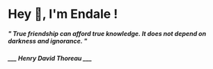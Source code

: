 <h1 title="head"> Hey 👋, I'm Endale !</h1>

**<h5><i>" True friendship can afford true knowledge. It does not depend on darkness and ignorance. "</i></h5>**

*<b>___ Henry David Thoreau ___</b>*
